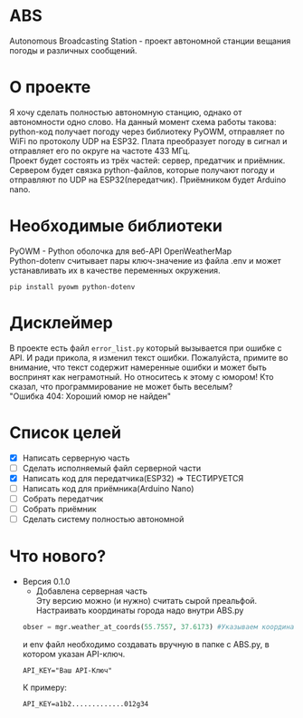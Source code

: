 # ABS
 Autonomous Broadcasting Station - проект автономной станции вещания погоды и различных сообщений.
# О проекте
Я хочу сделать полностью автономную станцию, однако от автономности одно слово. На данный момент схема работы такова: python-код получает погоду через библиотеку PyOWM, отправляет по WiFi по протоколу UDP на ESP32. Плата преобразует погоду в сигнал и отправляет его по округе на частоте 433 МГц.  
Проект будет состоять из трёх частей: сервер, предатчик и приёмник.  
Сервером будет связка python-файлов, которые получают погоду и отправляют по UDP на ESP32(передатчик). Приёмником будет Arduino nano.
# Необходимые библиотеки
PyOWM - Python оболочка для веб-API OpenWeatherMap  
Python-dotenv считывает пары ключ-значение из файла .env и может устанавливать их в качестве переменных окружения.
```
pip install pyowm python-dotenv
```
# Дисклеймер 
В проекте есть файл `error_list.py` который вызывается при ошибке с API. И ради прикола, я изменил текст ошибки. Пожалуйста, примите во внимание, что текст содержит намеренные ошибки и может быть воспринят как неграмотный. Но относитесь к этому с юмором! Кто сказал, что программирование не может быть веселым?  
"Ошибка 404: Хороший юмор не найден"
# Список целей
- [X] Написать серверную часть
- [ ] Сделать исполняемый файл серверной части
- [X] Написать код для передатчика(ESP32) => ТЕСТИРУЕТСЯ
- [ ] Написать код для приёмника(Arduino Nano)
- [ ] Собрать передатчик
- [ ] Собрать приёмник
- [ ] Сделать систему полностью автономной
# Что нового?
- Версия 0.1.0  
    - Добавлена серверная часть  
    Эту версию можно (и нужно) считать сырой преальфой. Настраивать координаты города надо внутри ABS.py  
    ```python
    obser = mgr.weather_at_coords(55.7557, 37.6173) #Указываем координаты города для которого выводится погода
    ```  
    и env файл необходимо создавать вручную в папке с ABS.py, в котором указан API-ключ.  
    ```
    API_KEY="Ваш API-Ключ"
    ```  
    К примеру:  
    ```
    API_KEY=a1b2.............012g34
    ``` 
    
